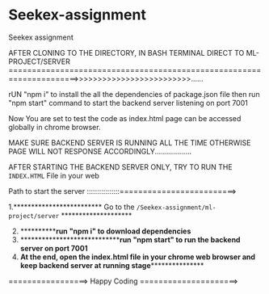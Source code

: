 # Seekex-assignment
Seekex assignment

AFTER CLONING TO THE DIRECTORY, IN BASH TERMINAL DIRECT TO ML-PROJECT/SERVER =====================================================================>>>>>>>>>>>>>>>>>>>>>>>>>......

rUN "npm i"  to install the all the dependencies of package.json file
then run "npm start" command   to start the backend server listening on port 7001



Now You are set to test the code as index.html page can be accessed globally in chrome browser.

<!-- NOTE:  -->

MAKE SURE BACKEND SERVER IS RUNNING ALL THE TIME OTHERWISE PAGE WILL NOT RESPONSE ACCORDINGLY..................


AFTER STARTING THE BACKEND SERVER ONLY, TRY TO RUN THE `INDEX.HTML` File in your web 


Path to start the server ::::::::::::::::=========================>

1.************************* Go to the  `/Seekex-assignment/ml-project/server` ********************

2. ************************run "npm i" to download dependencies**************
3. **************************************run "npm start" to run the backend server on port 7001**********
4. **********At the end, open the index.html file in your chrome web browser and keep backend server at running stage*************************




=================> Happy Coding =====================>